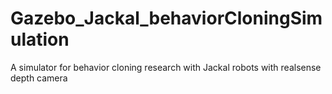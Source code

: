 # Gazebo_Jackal_behaviorCloningSimulation
A simulator for behavior cloning research with Jackal robots with realsense depth camera
